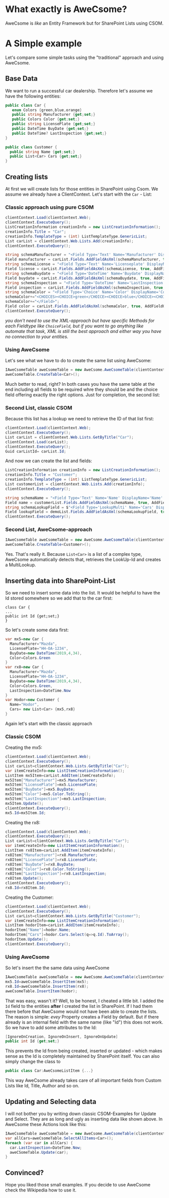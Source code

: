 # What exactly is AweCsome?
AweCsome is *like* an Entity Framework but for SharePoint Lists using CSOM.

# A Simple example
Let's compare some simple tasks using the "traditional" approach and using AweCsome.

## Base Data
We want to run a successful car dealership. Therefore let's assume we have the following entities:
```csharp
public class Car {
   enum Colors {green,blue,orange}
   public string Manufacturer {get;set;}
   public Colors Color {get;set;}
   public string LicensePlate {get;set;}
   public DateTime BuyDate {get;set;}
   public DateTime? LastInspection {get;set;}
}

public class Customer {
  public string Name {get;set;}  
  public List<Car> Cars {get;set;}
}
```


## Creating lists
At first we will create lists for those entities in SharePoint using Csom. We assume we already have a ClientContext. Let's start with the `Car` - List:

### Classic approach using pure CSOM

```csharp
clientContext.Load(clientContext.Web);
clientContext.ExecuteQuery();
ListCreationInformation creationInfo = new ListCreationInformation();  
creationInfo.Title = "Car";              
creationInfo.TemplateType = (int) ListTemplateType.GenericList;  
List carList = clientContext.Web.Lists.Add(creationInfo);  
clientContext.ExecuteQuery();

string schemaManufacturer = "<Field Type='Text' Name='Manufacturer' DisplayName='Manufacturer' />";
Field manufacturer = carList.Fields.AddFieldAsXml(schemaManufacturer, true, AddFieldOptions.AddFieldInternalNameHint);
string schemaLicense = "<Field Type='Text' Name='Licenseplate' DisplayName='Licenseplate' />";
Field license = carList.Fields.AddFieldAsXml(schemaLicense, true, AddFieldOptions.AddFieldInternalNameHint);
string schemaBuydate = "<Field Type='DateTime' Name='Buydate' DisplayName='Buydate' required='TRUE' />";
Field buydate = carList.Fields.AddFieldAsXml(schemaBuydate, true, AddFieldOptions.AddFieldInternalNameHint);
string schemaInspection = "<Field Type='DateTime' Name='LastInspection' DisplayName='LastInspection'  />";
Field inspection = carList.Fields.AddFieldAsXml(schemaInspection, true, AddFieldOptions.AddFieldInternalNameHint);
string schemaColor = "<Field Type='Choice' Name='Color' DisplayName='Color' Format='Dropdown'>";
schemaColor+="<CHOICES><CHOICE>green</CHOICE><CHOICE>blue</CHOICE><CHOICE>orange</CHOICE></CHOICES>";
schemaColor+="</Field>";
Field color = carList.Fields.AddFieldAsXml(schemaColor, true, AddFieldOptions.AddFieldInternalNameHint);
clientContext.ExecuteQuery();
```
*you don't need to use the XML-approach but have specific Methods for each Fieldtype like ```ChoiceField```, but if you want to go anything like automate that task, XML is still the best approach and either way you have no connection to your entities.*

### Using AweCsome
Let's see what we have to do to create the same list using AweCsome:
```csharp
IAweCsomeTable aweCsomeTable = new AweCsome.AweCsomeTable(clientContext);
aweCsomeTable.CreateTable<Car>();
```

Much better to read, right? In both cases you have the same table at the end including all fields to be required whre they should be and the choice field offering exactly the right options.
Just for completion, the second list:

### Second List, classic CSOM
Because this list has a lookup we need to retrieve the ID of that list first:
```csharp
clientContext.Load(clientContext.Web);
clientContext.ExecuteQuery();
List carList = clientContext.Web.Lists.GetByTitle("Car");
clientContext.Load(carList);
clientContext.ExecuteQuery();
Guid carListId= carList.Id;
```
And now we can create the list and fields:

```csharp
ListCreationInformation creationInfo = new ListCreationInformation();  
creationInfo.Title = "Customer";              
creationInfo.TemplateType = (int) ListTemplateType.GenericList;  
List customerList = clientContext.Web.Lists.Add(creationInfo);  
clientContext.ExecuteQuery();

string schemaName = "<Field Type='Text' Name='Name' DisplayName='Name' />";
Field name = customerList.Fields.AddFieldAsXml(schemaName, true, AddFieldOptions.AddFieldInternalNameHint);
string schemaLookupField = $"<Field Type='LookupMulti' Name='Cars' DisplayName='Cars' List='{carListId}' ShowField='Title' Mult='TRUE' />"
Field lookupField = demoList.Fields.AddFieldAsXml(schemaLookupField, true, AddFieldOptions.AddFieldInternalNameHint);
clientContext.ExecuteQuery();
```

### Second List, AweCsome-approach
```csharp
IAweCsomeTable aweCsomeTable = new AweCsome.AweCsomeTable(clientContext);
aweCsomeTable.CreateTable<Customer>();
```
Yes. That's really it. Because ```List<Car>``` is a list of a complex type, AweCsome automatically detects that, retrieves the LookUp-Id and creates a MultiLookup.

## Inserting data into SharePoint-List
So we need to insert some data into the list. It would be helpful to have the Id stored somewhere so we add that to the car first:

```
class Car {
...
public int Id {get;set;}
}
```

So let's create some data first:
```csharp
var mx5=new Car {
  Manufacturer="Mazda",
  LicensePlate="HH-OA-1234",
  BuyDate=new DateTime(2019,4,34),
  Color=Colors.Green
}
var rx8=new Car {
  Manufacturer="Mazda",
  LicensePlate="HH-OA-1234",
  BuyDate=new DateTime(2019,4,34),
  Color=Colors.Green,
  LastInspection=DateTime.Now
}
var Hodor=new Customer {
  Name="Hodor",
  Cars= new List<Car> {mx5,rx8}
}
```

Again let's start with the classic approach

### Classic CSOM 
Creating the mx5:
```csharp
clientContext.Load(clientContext.Web);
clientContext.ExecuteQuery();
List carList=clientContext.Web.Lists.GetByTitle("Car");
var itemCreateInfo=new ListItemCreationInformation();
ListItem mx5Item=carList.AddItem(itemCreateInfo);
mx5Item["Manufacturer"]=mx5.Manufacturer;
mx5Item["LicensePlate"]=mx5.LicensePlate;
mx5Item["BuyDate"]=mx5.BuyDate;
mx5Item["Color"]=mx5.Color.ToString();
mx5Item["LastInspection"]=mx5.LastInspection;
mx5Item.Update();
clientContext.ExecuteQuery();
mx5.Id=mx5Item.Id;
```
Creating the rx8:
```csharp
clientContext.Load(clientContext.Web);
clientContext.ExecuteQuery();
List carList=clientContext.Web.Lists.GetByTitle("Car");
var itemCreateInfo=new ListItemCreationInformation();
ListItem rx8Item=carList.AddItem(itemCreateInfo);
rx8Item["Manufacturer"]=rx8.Manufacturer;
rx8Item["LicensePlate"]=rx8.LicensePlate;
rx8Item["BuyDate"]=rx8.BuyDate;
rx8Item["Color"]=rx8.Color.ToString();
rx8Item["LastInspection"]=rx8.LastInspection;
rx8Item.Update();
clientContext.ExecuteQuery();
rx8.Id=rx8Item.Id;
```
Creating the Customer:
```csharp
clientContext.Load(clientContext.Web);
clientContext.ExecuteQuery();
List carList=clientContext.Web.Lists.GetByTitle("Customer");
var itemCreateInfo=new ListItemCreationInformation();
ListItem hodorItem=carList.AddItem(itemCreateInfo);
hodorItem["Name"]=hodor.Name;
hodorItem["Cars"]=hodor.Cars.Select(q=>q.Id).ToArray();
hodorItem.Update();
clientContext.ExecuteQuery();
```

### Using AweCsome
So let's insert the the same data using AweCsome
```csharp
IAweCsomeTable aweCsomeTable = new AweCsome.AweCsomeTable(clientContext);
mx5.Id=aweCsomeTable.InsertItem(mx5);
rx8.Id=aweCsomeTable.InsertItem(rx8);
aweCsomeTable.InsertItem(hodor);
```
That was easy, wasn't it? 
Well, to be honest, I cheated a little bit. I added the ```Id``` field to the entities **after** I created the list in SharePoint. If I had them there before that AweCsome would not have been able to create the lists.
The reason is simple: *evey* Property creates a Field by default. But if there already is an internal field with the same name (like "Id") this does not work. So we have to add some attributes to the Id:
```csharp
[IgnoreOnCreation, IgnoreOnInsert, IgnoreOnUpdate]
public int Id {get;set;}
```
This prevents the Id from being created, inserted or updated - which makes sense as the Id is completely maintained by SharePoint itself.
You can also simply change the class to
```csharp
public class Car:AweCsomeListItem {...}
```
This way AweCsome already takes care of all important fields from Custom Lists like Id, Title, Author and so on.

## Updating and Selecting data
I will not bother you by writing down classic CSOM-Examples for Update and Select. They are as long and ugly as inserting data like shown above. In AweCsome these Actions look like this:

```csharp
IAweCsomeTable aweCsomeTable = new AweCsome.AweCsomeTable(clientContext);
var allCars=aweCsomeTable.SelectAllItems<Car>();
foreach (var car in allCars) {
  car.LastInspection=DateTime.Now;
  aweCSomeTable.Update(car);
}
```

## Convinced?
Hope you liked those small examples. If you decide to use AweCsome check the Wikipedia how to use it.


